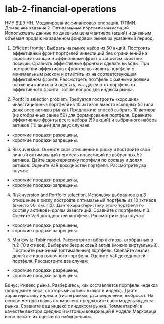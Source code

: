 # lab-2-financial-operations

НИУ ВШЭ НН. Моделирование финансовых операций. 
17ПМИ. 
Домашнее задание 2.  Оптимальные портфели инвестиций. 
Использовать данные по дневным ценам активов (акций) и дневным объемам продаж на заданном фондовом рынке за указанный период. 

1. Efficient frontier. Выбрать на рынке набор из 50 акций.  Построить эффективный фронт портфелей инвестиций без ограничений на короткие позиции и  эффективный фронт с запретом коротких позиций. Сравнить эффективные фронты и сделать выводы.  При построении эффективных фронтов вычислить портфели с минимальным риском и отметить их на соответствующем эффективном фронте. Рассмотреть портфель  с равными долями вложения капитала и оценить, как  далек этот портфель от эффективного фронта. Тот же вопрос для индекса рынка.

2. Portfolio selection problem. Требуется построить «хорошие» инвестиционные портфели из 10 активов вместо исходных 50 (или даже всех активов рынка). Предложите способ выбрать 10 активов (из отобранных ранее 50) для формирования портфеля. Сравните эффективные фронты всего набора (50 акций)  и выбранного набора активов (10 акций) для двух случаев

  - короткие продажи разрешены, 
  - короткие продажи запрещены.
  
3. Risk aversion. Оцените свое отношение к риску и постройте свой личный оптимальный портфель инвестиций из выбранных 50 активов.  Дайте характеристику портфеля по составу и долям активов. Оцените VaR доходностей портфеля. Рассмотрите два случая: 

  - короткие продажи разрешены, 
  - короткие продажи запрещены.
  
4. Risk aversion  and Portfolio selection. Используя выбранное  в п.3 отношение к риску постройте  оптимальный портфель из 10 активов (вместо 50, см. п.2). Дайте характеристику этого портфеля по составу активов и долям инвестиций. Сравните с портфелем п.3. Оцените VaR доходностей портфеля. Рассмотрите два случая: 

  - короткие продажи разрешены, 
  - короткие продажи запрещены.
  
5. Markowitz-Tobin model. Рассмотрите набор активов, отобранных в п.2 (10 активов).  Выберете  безрисковый актив (можно виртуальный). Постройте рыночный (оптимальный)  портфель. Сделайте анализ долей активов рыночного портфеля. Оцените VaR доходностей портфеля. Рассмотрите два случая: 

  - короткие продажи разрешены, 
  - короткие продажи запрещены.

Бонус.  Индекс рынка. Разберитесь, как составляется портфель индекса (определите веса, с которыми активы входят в индекс). Дайте характеристику индекса (гистограмма, распределение, выбросы). На основе метода главных компонент предложите свою модель индекса рынка. Сравните ваш индекс с индексом рынка. 
Комментарий: в качестве вектора средних и матрицы ковариаций в модели Марковица используйте их оценки по наблюдениям. 
